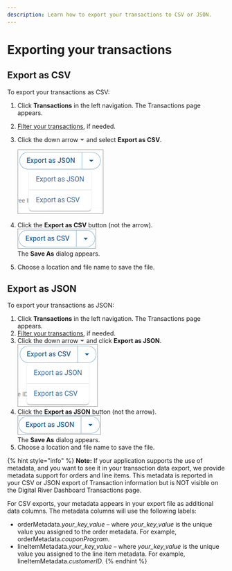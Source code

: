 ```yaml
---
description: Learn how to export your transactions to CSV or JSON.
---
```


# Exporting your transactions

## Export as CSV

To export your transactions as CSV:

1. Click **Transactions** in the left navigation. The Transactions page appears.
2. [Filter your transactions](filtering-your-transactions.md), if needed.
3.  Click the down arrow ![](<../../../../.gitbook/assets/down-arrow (2).png>) and select **Export as CSV**.

    <img src="../../../../.gitbook/assets/ExportAsCSVDropdown.png" alt="" data-size="original">
4. Click the **Export as CSV** button (not the arrow).\
   ![](../../../../.gitbook/assets/ExportAsCSV.png)\
   The **Save As** dialog appears.
5. Choose a location and file name to save the file.

## Export as JSON

To export your transactions as JSON:

1. Click **Transactions** in the left navigation. The Transactions page appears.
2. [Filter your transactions](filtering-your-transactions.md), if needed.
3. Click the down arrow ![](<../../../../.gitbook/assets/down-arrow (2).png>) and click **Export as JSON**.\
   ![](../../../../.gitbook/assets/ExportAsJSONDropdown.png)
4. Click the **Export as JSON** button (not the arrow).\
   ![](../../../../.gitbook/assets/ExportasJSON.png)\
   The **Save As** dialog appears.
5. Choose a location and file name to save the file.

{% hint style="info" %}
**Note:** If your application supports the use of metadata, and you want to see it in your transaction data export, we provide metadata support for orders and line items. This metadata is reported in your CSV or JSON export of Transaction information but is NOT visible on the Digital River Dashboard Transactions page.

For CSV exports, your metadata appears in your export file as additional data columns. The metadata columns will use the following labels:

* orderMetadata._your\_key\_value_ – where _your\_key\_value_ is the unique value you assigned to the order metadata. For example, orderMetadata._couponProgram_.
* lineItemMetadata._your\_key\_value_ – where _your\_key\_value_ is the unique value you assigned to the line item metadata. For example, lineItemMetadata._customerID_.
{% endhint %}
